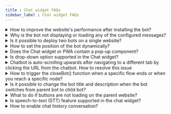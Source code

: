```yaml
---
title : Chat widget FAQs 
sidebar_label : Chat widget FAQs
---
```


<details>
 <summary>How to improve the website's performance after installing the bot?</summary>
 <div>
  <br/>
  <div>Ensure that the chatbot script is pasted in the &lt;body&gt; of the website rather than the &lt;head&gt;. This will ensure the bot loads only when the website is fully loaded without affecting its performance.</div>
   </div>
</details>

<details>
 <summary>Why is the bot not displaying or loading any of the configured messages?</summary>
 <div>
  <br/>
  <div> Make sure you have configured Welcome message in the <a href="https://docs.yellow.ai/docs/platform_concepts/studio/overview">Studio</a> . Login to cloud.yellow.ai platform. Navigate to  <b>Studio -> Welcome Message -> Add welcome message</b>. To know more, click <a href="https://docs.yellow.ai/docs/platform_concepts/studio/overview#3-conversation-settings">here</a>. </div>
   </div>
</details>

<details>
 <summary>Is it possible to deploy two bots on a single website?</summary>
 <div>
  <br/>
  <div> No, you cannot deploy 2 bots on a single website. </div>
   </div>
</details>

<details>
 <summary>How to set the position of the bot dynamically?</summary>
 <div>
  <br/>
  <div>The bot's position is set to right by default. On the <b>Chat widget settings</b> page, you can change it to left.
      To dynamically set the position of the bot on a website, set the position to <b>right</b> on the <b>Settings</b> page and pass `alignLeft:true` inside <b>ymConfig</b> of the chatbot script on the respective webpage.</div>
   </div>
</details>

<details>
 <summary>Does the Chat widget or PWA contain a pop-up component?</summary>
 <div>
  <br/>
  <div>No, the pop-up component appears only when an error message such as "device not connected to network" or "file upload limit exceeded" is displayed.</div>
   </div>
</details>

<details>
 <summary>Is drop-down option supported in the Chat widget?</summary>
 <div>
  <br/>
  <div>Currently, drop-down is not supported for the Chat widget bot.</div>
   </div>
</details>

<details>
 <summary>Chatbot is auto-scrolling upwards after navigating to a different tab by clicking the URL from the chatbot. How to resolve this issue</summary>
 <div>
  <br/>
  <div>You need to enable the "Scroll the chat window to the bottom" option in the Chat widget's <b>Settings</b> tab. Navigate to the <b>Channels > Chat widget > Settings</b></div>
   </div>
</details>

<details>
 <summary>How to trigger the closeBot() function when a specific flow ends or when you reach a specific node?</summary>
 <div>
  <br/>
  <div>You must initiate an event at the end of the specific flow and will receive a callback in onEventFromBot(_ response: YMBotEventResponse) function of YMChatDelegate, where you can add the closeBot.</div>
   </div>
</details>

<details>
 <summary>Is it possible to change the bot title and description when the bot switches from parent bot to child bot?</summary>
 <div>
  <br/>
  <div>In orchestrator setup, you cannot interact with the child bot directly, and the UI loaded will be that of the parent bot. Therefore, there cannot be a separate Title, Description, or Icon for the child bot.</div>
   </div>
</details>

<details>
 <summary>What to do if buttons are not loading on the parent website?</summary>
 <div>
  <br/>
  <div>This happens when a website blocks CDNs (Content Delivery Network). You need to whitelist these by updating content security policy:<br/> * cdn.jsdelivr.net (to load the font) <br/> * https://cdn.yellowmessenger.com (to load buttons)</div>
   </div>
</details>

<details>
 <summary>Is speech-to-text (STT) feature supported in the chat widget?</summary>
 <div>
  <br/>
  <div>Yes, STT feature is supported for the chat widget.</div>
   </div>
</details>

<details>
 <summary>How to enable chat history conversation?</summary>
 <div>
  <br/>
  <div>To enable chat history, follow these steps:<br/>1. Ensure <b>Show history of the conersation</b> is enabled for <a href="https://cloud.yellow.ai">cloud.yellow.ai</a>. <br/> <img src= "https://i.imgur.com/PoHJ0Yh.png"/> <br/> 2. Ensure the <b>Reset Context for every load</b> checkbox is unchecked in the dashboard settings for "app.yellowmessenger.com" or "app.yellow.ai". <br/> <img src= "https://i.imgur.com/VVSmy15.png"/>  
</div>
   </div>
</details>


     
     
